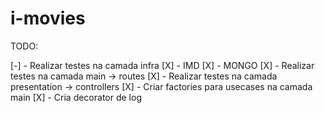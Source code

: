 # i-movies

TODO:

[-] - Realizar testes na camada infra
      [X] - IMD
      [X] - MONGO
[X] - Realizar testes na camada main -> routes
[X] - Realizar testes na camada presentation -> controllers
[X] - Criar factories para usecases na camada main
[X] - Cria decorator de log